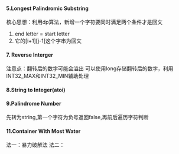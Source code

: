 #### 5.Longest Palindromic Substring
核心思想：利用dp算法，新增一个字符要同时满足两个条件才是回文
1. end letter = start letter
2. 它的[i+1][j-1]这个字串为回文

#### 7. Reverse Interger
注意点：翻转后的数字可能会溢出
可以使用long存储翻转后的数字，利用INT32_MAX和INT32_MIN辅助处理

#### 8.String to Integer(atoi)

#### 9.Palindrome Number
先转为string,第一个字符为负号返回false,再前后遍历字符判断

#### 11.Container With Most Water
法一：暴力破解法
法二：